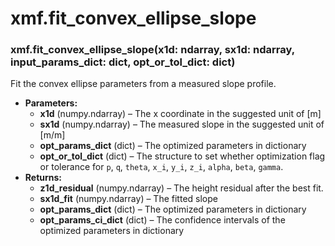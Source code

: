 # xmf.fit_convex_ellipse_slope

### xmf.fit_convex_ellipse_slope(x1d: ndarray, sx1d: ndarray, input_params_dict: dict, opt_or_tol_dict: dict)

Fit the convex ellipse parameters from a measured slope profile.

* **Parameters:**
  * **x1d** (numpy.ndarray) – The x coordinate in the suggested unit of [m]
  * **sx1d** (numpy.ndarray) – The measured slope in the suggested unit of [m/m]
  * **opt_params_dict** (dict) – The optimized parameters in dictionary
  * **opt_or_tol_dict** (dict) – The structure to set whether optimization flag or tolerance for
    `p`, `q`, `theta`, `x_i`, `y_i`, `z_i`, `alpha`, `beta`, `gamma`.
* **Returns:**
  * **z1d_residual** (numpy.ndarray) – The height residual after the best fit.
  * **sx1d_fit** (numpy.ndarray) – The fitted slope
  * **opt_params_dict** (dict) – The optimized parameters in dictionary
  * **opt_params_ci_dict** (dict) – The confidence intervals of the optimized parameters in dictionary
